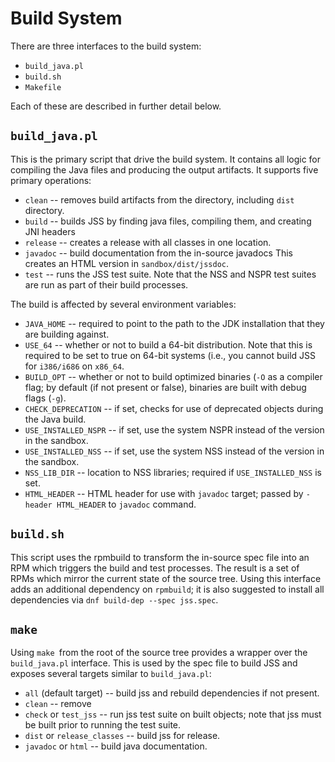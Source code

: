 # Build System

There are three interfaces to the build system:

 - `build_java.pl`
 - `build.sh`
 - `Makefile`

Each of these are described in further detail below.


## `build_java.pl`

This is the primary script that drive the build system. It contains all logic
for compiling the Java files and producing the output artifacts. It supports
five primary operations:

 - `clean` -- removes build artifacts from the directory, including `dist`
   directory.
 - `build` -- builds JSS by finding java files, compiling them, and creating
    JNI headers
 - `release` -- creates a release with all classes in one location.
 - `javadoc` -- build documentation from the in-source javadocs
   This creates an HTML version in `sandbox/dist/jssdoc`.
 - `test` -- runs the JSS test suite. Note that the NSS and NSPR
   test suites are run as part of their build processes.

The build is affected by several environment variables:

 - `JAVA_HOME` -- required to point to the path to the JDK installation
   that they are building against.
 - `USE_64` -- whether or not to build a 64-bit distribution. Note that
   this is required to be set to true on 64-bit systems (i.e., you cannot
   build JSS for `i386/i686` on `x86_64`.
 - `BUILD_OPT` -- whether or not to build optimized binaries (`-O` as a
   compiler flag; by default (if not present or false), binaries are
   built with debug flags (`-g`).
 - `CHECK_DEPRECATION` -- if set, checks for use of deprecated objects
   during the Java build.
 - `USE_INSTALLED_NSPR` -- if set, use the system NSPR instead of the
   version in the sandbox.
 - `USE_INSTALLED_NSS` -- if set, use the system NSS instead of the version
   in the sandbox.
 - `NSS_LIB_DIR` -- location to NSS libraries; required if `USE_INSTALLED_NSS`
   is set.
 - `HTML_HEADER` -- HTML header for use with `javadoc` target; passed by
   `-header HTML_HEADER` to `javadoc` command.


## `build.sh`

This script uses the rpmbuild to transform the in-source spec file into an
RPM which triggers the build and test processes. The result is a set of RPMs
which mirror the current state of the source tree. Using this interface adds
an additional dependency on `rpmbuild`; it is also suggested to install
all dependencies via `dnf build-dep --spec jss.spec`.


## `make`

Using `make `from the root of the source tree provides a wrapper over the
`build_java.pl` interface. This is used by the spec file to build JSS and
exposes several targets similar to `build_java.pl`:

 - `all` (default target) -- build jss and rebuild dependencies if not
   present.
 - `clean` -- remove
 - `check` or `test_jss` -- run jss test suite on built objects; note that
   jss must be built prior to running the test suite.
 - `dist` or `release_classes` -- build jss for release.
 - `javadoc` or `html` -- build java documentation.
